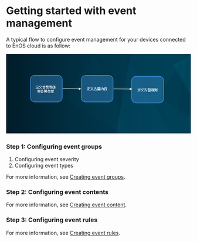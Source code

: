 # Getting started with event management
<!--
The short description should be a single, concise paragraph that contains one or two sentences and no more than 50 words.
Briefly mention what the user's learning goal is and include the following SEO keywords in the title short description: EnOS, ServiceName, tutorial.
-->

A typical flow to configure event management for your devices connected to EnOS cloud is as follow:

![1](media/1.png)

### Step 1: Configuring event groups

1. Configuring event severity
2. Configuring event types

For more information, see [Creating event groups](create_event_group.md).

### Step 2: Configuring event contents


For more information, see [Creating event content](create_event_content.md).


### Step 3: Configuring event rules

For more information, see [Creating event rules](create_event_rule.md).
